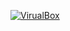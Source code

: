 
<a target="_blank" rel="noopener noreferrer" href="/ottvladimir/home_work/blob/master/terminal_1/img/oracle.png"><img src="/ottvladimir/sysadm-homeworks/raw/master/01-intro-01/img/oracle.png" alt="VirualBox" style="max-width:100%;"></a></li>
